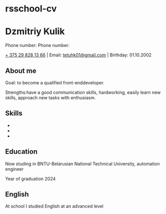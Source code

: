 # rsschool-cv
<!DOCTYPE html>
<html lang="en">
<head>
    <meta charset="UTF-8">
    <meta http-equiv="X-UA-Compatible" content="IE=edge">
    <meta name="viewport" content="width=device-width, initial-scale=1.0">
    <title>Document</title>
</head>
<body>
    <h1 class="head">Dzmitriy Kulik</h1>
    <div class="avatr"><img csr></div>
    <span class="bold_text">Phone number:</span>
<span class="bold_text">Phone number:</span>
<p class="cursiv">
    <a title="Phone number" href="tel:+375298281366">+ 375 29 828 13 66</a>
    | <span class="bold_text">Email:</span>
    <a title="почта" href="tetuhk01@gmail.com">
        tetuhk01@gmail.com</a>
    | <span class="bold_text">Birthday:</span> 01.10.2002
  </p>
        <h2>About me</h2>
        <section>
            <p>
                <span class="bold_text">Goal:</span> to become a qualified front-enddeveloper.
            </p>
            <p>
                 <span class="bold_text">Strengths:</span>have a good communication skills, hardworking, easily learn new skills, approach new tasks with enthusiasm.
            </p>
        </section>
        <section>
                <h2>Skills</h2>
                <ul>
                    <li></li>
                    <li></li>
                    <li></li>
                </ul>
        </section>
        <section>
            <h2>Education</h2>
            <p>Now studing in BNTU-Belarusian National Technical University,<span class="bold_text"> automation engineer</span></p>
            <p class="bold_text">Year of graduation 2024</p>
        </section>
            <section>
                <h2>English</h2>
                <p>At school I studied English at an advanced level</p>
            </section>
</body>
